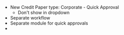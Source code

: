 

- New Credit Paper type: Corporate - Quick Approval
	- Don't show in dropdown
- Separate workflow
- Separate module for quick approvals
- 